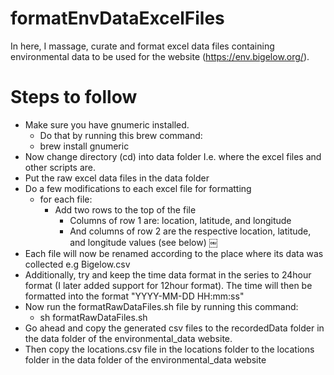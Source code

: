 # formatEnvDataExcelFiles
In here, I massage, curate and format excel data files containing environmental data to be used for the website (https://env.bigelow.org/).
# Steps to follow
* Make sure you have gnumeric installed.
    * Do that by running this brew command:
    * brew install gnumeric
* Now change directory (cd) into data folder I.e. where the excel files and other scripts are.
* Put the raw excel data files in the data folder
* Do a few modifications to each excel file for formatting
    * for each file:
        * Add two rows to the top of the file
            * Columns of row 1 are: location, latitude, and longitude
            * And columns of row 2 are the respective location, latitude, and longitude values (see below)
￼
* Each file will now be renamed according to the place where its data was collected e.g Bigelow.csv
* Additionally, try and keep the time data format in the series to 24hour format (I later added support for 12hour format). The time will then be formatted into the format "YYYY-MM-DD HH:mm:ss"
* Now run the formatRawDataFiles.sh file by running this command:
    * sh formatRawDataFiles.sh  
* Go ahead and copy the generated csv files to the recordedData folder in the data folder of the environmental_data website.
* Then copy the locations.csv file in the locations folder to the locations folder in the data folder of the environmental_data website


